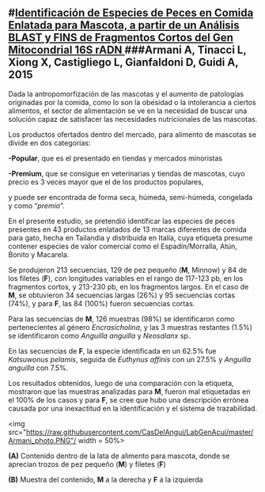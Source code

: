 #[Identificación de Especies de Peces en Comida Enlatada para Mascota, a partir de un Análisis BLAST y FINS de Fragmentos Cortos del Gen Mitocondrial 16S rADN ](http://www.sciencedirect.com/science/article/pii/S0956713514006008)
###Armani A, Tinacci L, Xiong X, Castigliego L, Gianfaldoni D, Guidi A, 2015
-------------
Dada la antropomorfización de las mascotas y el aumento de patologías originadas por la comida, como lo son la obesidad o la intolerancia a ciertos alimentos, el sector de alimentación se ve en la necesidad de buscar una solución capaz de satisfacer las necesidades nutricionales de las mascotas.

Los productos ofertados dentro del mercado, para alimento de mascotas se divide en dos categorías: 

**-Popular**, que es el presentado en tiendas y mercados minoristas

**-Premium**, que se consigue en veterinarias y tiendas de mascotas, cuyo precio es 3 veces mayor que el de los productos populares,

y puede ser encontrada de forma seca, húmeda, semi-húmeda, congelada y como “*premio*”.

En el presente estudio, se pretendió identificar las especies de peces presentes en 43 productos enlatados de 13 marcas diferentes de comida para gato, hecha en Tailandia y distribuida en Italia, cuya etiqueta presume contener especies de valor comercial como el Espadín/Morralla, Atún, Bonito y Macarela.

Se produjeron 213 secuencias, 129 de pez pequeño (**M**, Minnow) y 84 de los filetes (**F**), con longitudes variables en el rango de 117-123 pb, en los fragmentos cortos, y 213-230 pb, en los fragmentos largos. En el caso de **M**, se obtuvieron 34 secuencias largas (26%) y 95 secuencias cortas (74%), y para **F**, las 84 (100%) fueron secuencias cortas.

Para las secuencias de **M**, 126 muestras (98%) se identificaron como pertenecientes al género *Encrasicholina*, y las 3 muestras restantes (1.5%) se identificaron como *Anguilla anguilla* y *Neosalanx* sp.

En las secuencias de **F**, la especie identificada en un 62.5% fue *Katsuwonus pelamis*, seguida de *Euthynus affinis* con un 27.5% y *Anguilla anguilla* con 7.5%.

Los resultados obtenidos, luego de una comparación con la etiqueta, mostraron que las muestras analizadas para **M**, fueron mal etiquetadas en el 100% de los casos y para **F**, se cree que hubo una descripción errónea causada por una inexactitud en la identificación y el sistema de trazabilidad.

<img src="https://raw.githubusercontent.com/CasDelAngui/LabGenAcui/master/Armani_photo.PNG"/ width = 50%>

**(A)** Contenido dentro de la lata de alimento para mascota, donde se aprecian trozos de pez pequeño (**M**) y filetes (**F**)

**(B)** Muestra del contenido, **M** a la derecha y **F** a la izquierda

